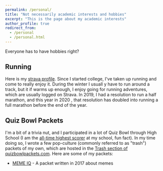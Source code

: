 ```yaml
---
permalink: /personal/
title: "Not necessarily academic interests and hobbies"
excerpt: "This is the page about my academic interests"
author_profile: true
redirect_from: 
  - /personal
  - /personal.html
---
```


Everyone has to have hobbies right?

## Running
Here is my [strava profile](https://www.strava.com/athletes/48410519). Since I started college, I've taken up running and come to really enjoy it. During the winter I usuall y have to run around a track, but it if warms up enough, I enjoy going for running adventures, which are usually logged on Strava. In 2019, I had a resolution to run a half marathon, and this year in 2020 , that resolution has doubled into running a full marathon before the end of the year.

## Quiz Bowl Packets
I'm  a bit of a trivia nut, and I participated in a lot of Quiz Bowl through High School (I am the [all-time highest scorer](https://www.naqt.com/stats/school/players.jsp?org_id=58531) at my school, fun fact). In my time doing so, I wrote a few pop-culture (commonly referred to as "trash") packets of my own, which are hosted in the [Trash section of quizbowlpackets.com](https://trash.quizbowlpackets.com/). Here are some of my packets:

  + [MEME IQ](photvedt.github.io/files/MEME_IQ.pdf?raw=true) - A packet written in 2017 about memes
